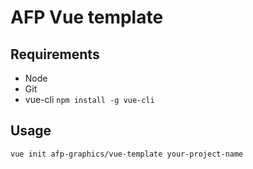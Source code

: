 # AFP Vue template

## Requirements

- Node
- Git
- vue-cli `npm install -g vue-cli`

## Usage

```bash
vue init afp-graphics/vue-template your-project-name
```